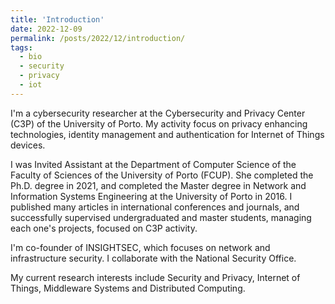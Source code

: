 ```yaml
---
title: 'Introduction'
date: 2022-12-09
permalink: /posts/2022/12/introduction/
tags:
  - bio
  - security
  - privacy
  - iot
---
```


I'm a cybersecurity researcher at the Cybersecurity and Privacy Center (C3P) of the University of Porto. My activity focus on privacy enhancing technologies, identity management and authentication for Internet of Things devices. 

I was Invited Assistant at the Department of Computer Science of the Faculty of Sciences of the University of Porto (FCUP). She completed the Ph.D. degree in 2021, and completed the Master degree in Network and Information Systems Engineering at the University of Porto in 2016. I published many articles in international conferences and journals, and successfully supervised undergraduated and master students, managing each one's projects, focused on C3P activity.

I'm co-founder of INSIGHTSEC, which focuses on network and infrastructure security. I collaborate with the National Security Office. 

My current research interests include Security and Privacy, Internet of Things, Middleware Systems and Distributed Computing.